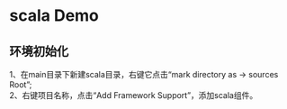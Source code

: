 # scala Demo

## 环境初始化
1、在main目录下新建scala目录，右键它点击“mark directory as -> sources Root”;  
2、右键项目名称，点击“Add Framework Support”，添加scala组件。
